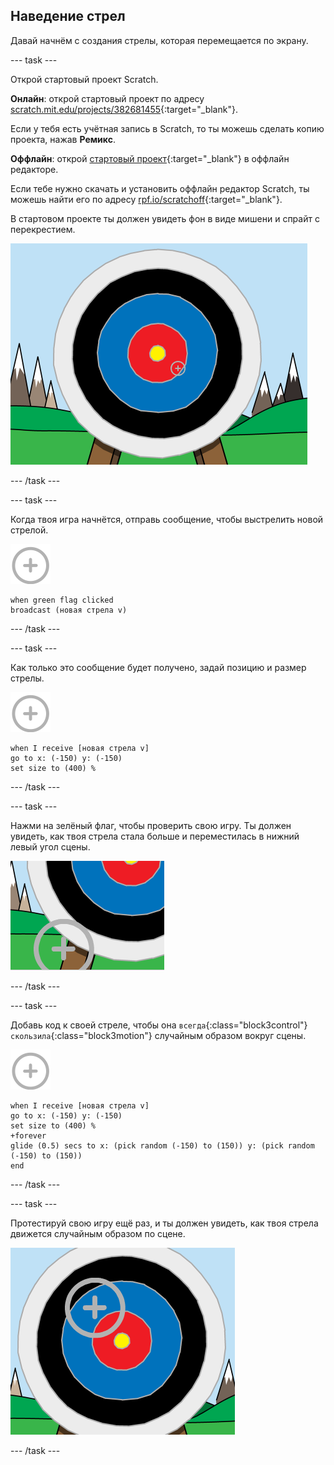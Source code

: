 ## Наведение стрел

Давай начнём с создания стрелы, которая перемещается по экрану.

--- task ---

Открой стартовый проект Scratch.

**Онлайн**: открой стартовый проект по адресу [scratch.mit.edu/projects/382681455](https://scratch.mit.edu/projects/382681455){:target="_blank"}.

Если у тебя есть учётная запись в Scratch, то ты можешь сделать копию проекта, нажав **Ремикс**.

**Оффлайн**: открой [стартовый проект](https://rpf.io/p/ru-RU/archery-go){:target="_blank"} в оффлайн редакторе.

Если тебе нужно скачать и установить оффлайн редактор Scratch, ты можешь найти его по адресу [rpf.io/scratchoff](https://rpf.io/scratchoff){:target="_blank"}.

В стартовом проекте ты должен увидеть фон в виде мишени и спрайт с перекрестием.

![стартовые проекты](images/archery-starter.png)

--- /task ---

--- task ---

Когда твоя игра начнётся, отправь сообщение, чтобы выстрелить новой стрелой.

![спрайт мишень](images/target-sprite.png)

```blocks3
when green flag clicked
broadcast (новая стрела v)
```

--- /task ---

--- task ---

Как только это сообщение будет получено, задай позицию и размер стрелы.

![спрайт мишень](images/target-sprite.png)

```blocks3
when I receive [новая стрела v]
go to x: (-150) y: (-150)
set size to (400) %
```

--- /task ---

--- task ---

Нажми на зелёный флаг, чтобы проверить свою игру. Ты должен увидеть, как твоя стрела стала больше и переместилась в нижний левый угол сцены.

![спрайт большая мишень внизу слева от сцены](images/archery-start-test.png)

--- /task ---

--- task ---

Добавь код к своей стреле, чтобы она `всегда`{:class="block3control"}`скользила`{:class="block3motion"} случайным образом вокруг сцены.

![спрайт мишень](images/target-sprite.png)

```blocks3
when I receive [новая стрела v]
go to x: (-150) y: (-150)
set size to (400) %
+forever
glide (0.5) secs to x: (pick random (-150) to (150)) y: (pick random (-150) to (150))
end
```

--- /task ---

--- task ---

Протестируй свою игру ещё раз, и ты должен увидеть, как твоя стрела движется случайным образом по сцене.

![мишень в другом положении](images/archery-glide-test.png)

--- /task ---
